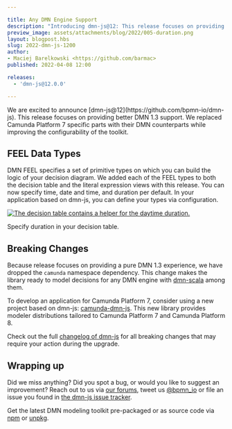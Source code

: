 ```yaml
---

title: Any DMN Engine Support
description: "Introducing dmn-js@12: This release focuses on providing better DMN 1.3 support. We replaced Camunda Platform 7 specific parts with their DMN counterparts while improving the configurability of the toolkit."
preview_image: assets/attachments/blog/2022/005-duration.png
layout: blogpost.hbs
slug: 2022-dmn-js-1200
author:
- Maciej Barelkowski <https://github.com/barmac>
published: 2022-04-08 12:00

releases:
  - 'dmn-js@12.0.0'

---
```


<p class="introduction">
  We are excited to announce [dmn-js@12](https://github.com/bpmn-io/dmn-js). This release focuses on providing better DMN 1.3 support. We replaced Camunda Platform 7 specific parts with their DMN counterparts while improving the configurability of the toolkit.
</p>

<!-- continue -->


## FEEL Data Types

DMN FEEL specifies a set of primitive types on which you can build the logic of your decision diagram. We added each of the FEEL types to both the decision table and the literal expression views with this release. You can now specify time, date and time, and duration per default. In your application based on dmn-js, you can define your types via configuration.

<div class="figure full-size">
  <a href="https://demo.bpmn.io/dmn/">
    <img src="{{ assets }}/attachments/blog/2022/005-duration.png" alt="The decision table contains a helper for the daytime duration.">
  </a>

  <p class="caption">
    Specify duration in your decision table.
  </p>
</div>

## Breaking Changes

Because release focuses on providing a pure DMN 1.3 experience, we have dropped the `camunda` namespace dependency. This change makes the library ready to model decisions for any DMN engine with [dmn-scala](https://github.com/camunda-community-hub/dmn-scala) among them.

To develop an application for Camunda Platform 7, consider using a new project based on dmn-js: [camunda-dmn-js](https://github.com/camunda/camunda-dmn-js). This new library provides modeler distributions tailored to Camunda Platform 7 and Camunda Platform 8.

Check out the full [changelog of dmn-js](https://github.com/bpmn-io/dmn-js/blob/master/CHANGELOG.md#1200) for all breaking changes that may require your action during the upgrade.


## Wrapping up

Did we miss anything? Did you spot a bug, or would you like to suggest an improvement? Reach out to us via [our forums](https://forum.bpmn.io/), tweet us [@bpmn_io](https://twitter.com/bpmn_io) or file an issue you found in [the dmn-js issue tracker](https://github.com/bpmn-io/dmn-js/issues).

Get the latest DMN modeling toolkit pre-packaged or as source code via [npm](https://www.npmjs.com/package/dmn-js) or [unpkg](https://unpkg.com/dmn-js/).
